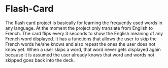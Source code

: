 # Flash-Card
The flash card project is basically for learning the frequently used words in any language.
At the moment the project only translate from English to French.
The card flips every 3 seconds to show the English meaning of any French word displayed.
It has a functions that allows the user to skip the French words he/she knows and also repeat the ones the user does not know yet.
When a user skips a word, that word never gets displayed again because it is assumed the user already knows that word and words not skipped goes back into the deck.
